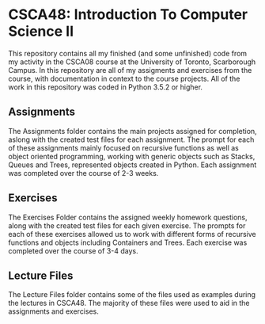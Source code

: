# CSCA48: Introduction To Computer Science II

This repository contains all my finished (and some unfinished) code from my activity in the CSCA08 course at the University of Toronto, Scarborough Campus. In this repository are all of my assigments and exercises from the course, with documentation in context to the course projects.
All of the work in this repository was coded in Python 3.5.2 or higher.

## Assignments

The Assignments folder contains the main projects assigned for completion, aslong with the created test files for each assignment.
The prompt for each of these assignments mainly focused on recursive functions as well as object oriented programming, working with generic objects such as Stacks, Queues and Trees, represented objects created in Python. Each assignment was completed over the course of 2-3 weeks.

## Exercises 

The Exercises Folder contains the assigned weekly homework questions, along with the created test files for each given exercise. 
The prompts for each of these exercises allowed us to work with different forms of recursive functions and objects including Containers and Trees. Each exercise was completed over the course of 3-4 days.

## Lecture Files

The Lecture Files folder contains some of the files used as examples during the lectures in CSCA48. The majority of these files were used to aid in the assignments and exercises.
